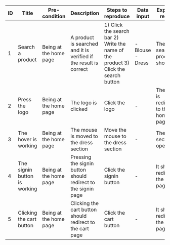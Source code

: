 | ID | Title                        | Pre-condition           | Description                                                       | Steps to reproduce                                                                  | Data input      | Expected results                        |
|----|------------------------------|-------------------------|-------------------------------------------------------------------|-------------------------------------------------------------------------------------|-----------------|-----------------------------------------|
| 1  | Search a product             | Being at the home page  | A product is searched and it is verified if the result is correct | 1) Click the search bar 2) Write the name of the product 3) Click the search button | -Blouse  -Dress | The searched product is shown           |
| 2  | Press the logo               | Being at the home page  | The logo is clicked                                               | Click the logo                                                                      | -               | The user is redirected to the home page |
| 3  | The hover is working         | Being at the home page  | The mouse is moved to the dress section                           | Move the mouse to the dress section                                                 | -               | The section is open                     |
| 4  | The signin button is working | Being at the home page  | Pressing the signin button should redirect to the signin page     | Click the signin button                                                             | -               | It should redirect to the signin page   |
| 5  | Clicking the cart button     | Being at the home page  | Clicking the cart button should redirect to the cart page         | Click the cart button                                                               | -               | It should redirect to the cart page     |